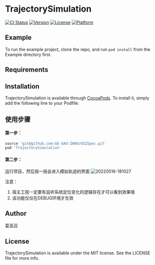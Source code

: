 # TrajectorySimulation

[![CI Status](https://img.shields.io/travis/葛高召/TrajectorySimulation.svg?style=flat)](https://travis-ci.org/葛高召/TrajectorySimulation)
[![Version](https://img.shields.io/cocoapods/v/TrajectorySimulation.svg?style=flat)](https://cocoapods.org/pods/TrajectorySimulation)
[![License](https://img.shields.io/cocoapods/l/TrajectorySimulation.svg?style=flat)](https://cocoapods.org/pods/TrajectorySimulation)
[![Platform](https://img.shields.io/cocoapods/p/TrajectorySimulation.svg?style=flat)](https://cocoapods.org/pods/TrajectorySimulation)

## Example

To run the example project, clone the repo, and run `pod install` from the Example directory first.

## Requirements

## Installation

TrajectorySimulation is available through [CocoaPods](https://cocoapods.org). To install
it, simply add the following line to your Podfile:


## 使用步骤
#### 第一步：
```ruby
source 'git@github.com:GE-GAO-ZHAO/GGZSpec.git'
pod 'TrajectorySimulation'
```
#### 第二步： 
运行项目，然后摇一摇会进入模拟轨迹的界面
![20220516-181027](https://user-images.githubusercontent.com/66877871/168570460-d58d74b3-7fa3-481d-bea7-f157341ad1f0.png)

注意：
1. 宿主工程一定要有监听系统定位变化的逻辑存在才可以看到效果哦
2. 该功能仅仅在DEBUG环境才生效

## Author

葛高召

## License

TrajectorySimulation is available under the MIT license. See the LICENSE file for more info.
